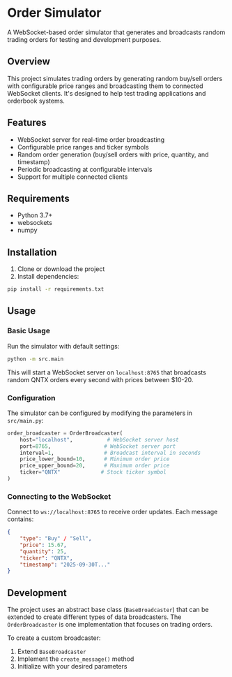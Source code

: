 # Order Simulator

A WebSocket-based order simulator that generates and broadcasts random trading orders for testing and development purposes.

## Overview

This project simulates trading orders by generating random buy/sell orders with configurable price ranges and broadcasting them to connected WebSocket clients. It's designed to help test trading applications and orderbook systems.

## Features

- WebSocket server for real-time order broadcasting
- Configurable price ranges and ticker symbols
- Random order generation (buy/sell orders with price, quantity, and timestamp)
- Periodic broadcasting at configurable intervals
- Support for multiple connected clients

## Requirements

- Python 3.7+
- websockets
- numpy

## Installation

1. Clone or download the project
2. Install dependencies:

```bash
pip install -r requirements.txt
```

## Usage

### Basic Usage

Run the simulator with default settings:

```bash
python -m src.main
```

This will start a WebSocket server on `localhost:8765` that broadcasts random QNTX orders every second with prices between $10-20.

### Configuration

The simulator can be configured by modifying the parameters in `src/main.py`:

```python
order_broadcaster = OrderBroadcaster(
    host="localhost",           # WebSocket server host
    port=8765,                 # WebSocket server port
    interval=1,                # Broadcast interval in seconds
    price_lower_bound=10,      # Minimum order price
    price_upper_bound=20,      # Maximum order price
    ticker="QNTX"             # Stock ticker symbol
)
```

### Connecting to the WebSocket

Connect to `ws://localhost:8765` to receive order updates. Each message contains:

```json
{
    "type": "Buy" / "Sell",
    "price": 15.67,
    "quantity": 25,
    "ticker": "QNTX",
    "timestamp": "2025-09-30T..."
}
```

## Development

The project uses an abstract base class (`BaseBroadcaster`) that can be extended to create different types of data broadcasters. The `OrderBroadcaster` is one implementation that focuses on trading orders.

To create a custom broadcaster:

1. Extend `BaseBroadcaster`
2. Implement the `create_message()` method
3. Initialize with your desired parameters

